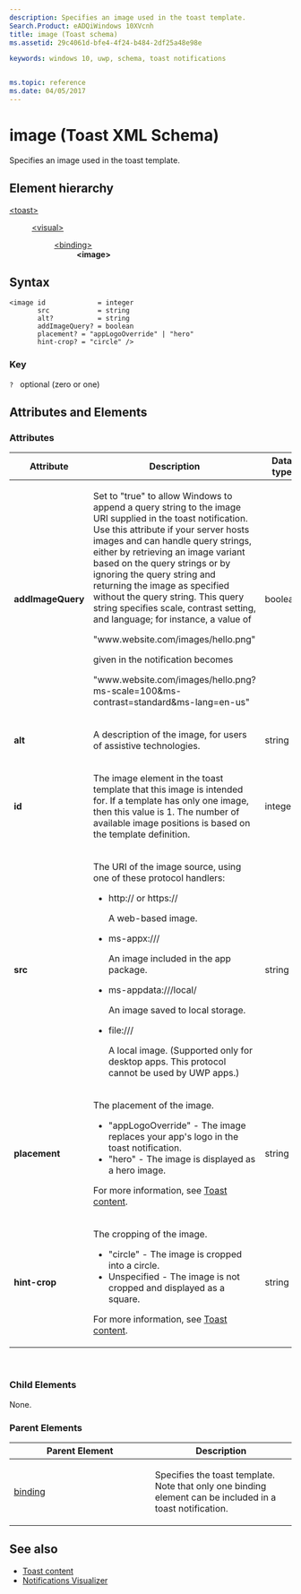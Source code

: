 ```yaml
---
description: Specifies an image used in the toast template.
Search.Product: eADQiWindows 10XVcnh
title: image (Toast schema)
ms.assetid: 29c4061d-bfe4-4f24-b484-2df25a48e98e

keywords: windows 10, uwp, schema, toast notifications


ms.topic: reference
ms.date: 04/05/2017
---
```


# image  (Toast XML Schema)

Specifies an image used in the toast template.

## Element hierarchy

<dl>
<dt><a href="element-toast.md">&lt;toast&gt;</a></dt>
<dd>
<dl>
<dt><a href="element-visual.md">&lt;visual&gt;</a></dt>
<dd>
<dl>
<dt><a href="element-binding.md">&lt;binding&gt;</a></dt>
<dd><b>&lt;image&gt;</b></dd>
</dl>
</dd>
</dl>
</dd>
</dl>

## Syntax

``` syntax
<image id             = integer
       src            = string
       alt?           = string
       addImageQuery? = boolean 
       placement? = "appLogoOverride" | "hero"
       hint-crop? = "circle" />
```

### Key

`?`   optional (zero or one)

## Attributes and Elements


### Attributes

<table>
<colgroup>
<col width="20%" />
<col width="20%" />
<col width="20%" />
<col width="20%" />
<col width="20%" />
</colgroup>
<thead>
<tr class="header">
<th>Attribute</th>
<th>Description</th>
<th>Data type</th>
<th>Required</th>
<th>Default value</th>
</tr>
</thead>
<tbody>
<tr class="odd">
<td><strong>addImageQuery</strong></td>
<td><p>Set to &quot;true&quot; to allow Windows to append a query string to the image URI supplied in the toast notification. Use this attribute if your server hosts images and can handle query strings, either by retrieving an image variant based on the query strings or by ignoring the query string and returning the image as specified without the query string. This query string specifies scale, contrast setting, and language; for instance, a value of</p>
<p>&quot;www.website.com/images/hello.png&quot;</p>
<p>given in the notification becomes</p>
<p>&quot;www.website.com/images/hello.png?ms-scale=100&amp;ms-contrast=standard&amp;ms-lang=en-us&quot;</p></td>
<td>boolean</td>
<td>No</td>
<td>false</td>
</tr>
<tr class="even">
<td><strong>alt</strong></td>
<td><p>A description of the image, for users of assistive technologies.</p></td>
<td>string</td>
<td>No</td>
<td>None</td>
</tr>
<tr class="odd">
<td><strong>id</strong></td>
<td><p>The image element in the toast template that this image is intended for. If a template has only one image, then this value is 1. The number of available image positions is based on the template definition.</p></td>
<td>integer</td>
<td>Yes</td>
<td>None</td>
</tr>
<tr class="even">
<td><strong>src</strong></td>
<td><p>The URI of the image source, using one of these protocol handlers:</p>
<ul>
<li><p>http:// or https://</p>
<p>A web-based image.</p></li>
<li><p>ms-appx:///</p>
<p>An image included in the app package.</p></li>
<li><p>ms-appdata:///local/</p>
<p>An image saved to local storage.</p></li>
<li><p>file:///</p>
<p>A local image. (Supported only for desktop apps. This protocol cannot be used by UWP apps.)</p></li>
</ul></td>
<td>string</td>
<td>Yes</td>
<td>None</td>
</tr>
<tr class="even">
<td><strong>placement</strong></td>
<td><p>The placement of the image.</p> <ul><li>"appLogoOverride" - The image replaces your app's logo in the toast notification.</li><li>"hero" - The image is displayed as a hero image. </li></ul><p>For more information, see <a href="/windows/apps/design/shell/tiles-and-notifications/adaptive-interactive-toasts">Toast content</a>.</p></li>
</ul></td>
<td>string</td>
<td>No</td>
<td>None</td>
</tr>
<tr class="odd">
<td><strong>hint-crop</strong></td>
<td><p>The cropping of the image.</p> <ul><li>"circle" - The image is cropped into a circle.</li><li>Unspecified - The image is not cropped and displayed as a square. </li></ul><p>For more information, see <a href="/windows/apps/design/shell/tiles-and-notifications/adaptive-interactive-toasts">Toast content</a>.</p></li>
</ul></td>
<td>string</td>
<td>No</td>
<td>None</td>
</tr>
</tbody>
</table>

 

### Child Elements

None.

### Parent Elements

<table>
<colgroup>
<col width="50%" />
<col width="50%" />
</colgroup>
<thead>
<tr class="header">
<th>Parent Element</th>
<th>Description</th>
</tr>
</thead>
<tbody>
<tr class="odd">
<td><a href="element-binding.md">binding</a> </td>
<td><p>Specifies the toast template. Note that only one binding element can be included in a toast notification.</p></td>
</tr>
</tbody>
</table>

## See also

* [Toast content](/windows/apps/design/shell/tiles-and-notifications/adaptive-interactive-toasts)
* [Notifications Visualizer](/windows/apps/design/shell/tiles-and-notifications/notifications-visualizer)
 



 

 



